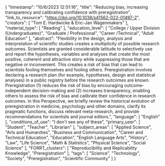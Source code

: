{
    "timestamp": "10/6/2023 12:51:16",
    "title": "Reducing bias, increasing transparency and calibrating confidence with preregistration",
    "link_to_resource": "https://doi.org/10.1038/s41562-022-01497-2",
    "creators": [
        "Tom E. Hardwicke & Eric-Jan Wagenmakers"
    ],
    "material_type": [
        "Reading"
    ],
    "education_level": [
        "College / Upper Division (Undergraduates)",
        "Graduate / Professional",
        "Career /Technical",
        "Adult Education"
    ],
    "abstract": "Flexibility in the design, analysis and interpretation of scientific studies creates a multiplicity of possible research outcomes. Scientists are granted considerable latitude to selectively use and report the hypotheses, variables and analyses that create the most positive, coherent and attractive story while suppressing those that are negative or inconvenient. This creates a risk of bias that can lead to scientists fooling themselves and fooling others. Preregistration involves declaring a research plan (for example, hypotheses, design and statistical analyses) in a public registry before the research outcomes are known. Preregistration (1) reduces the risk of bias by encouraging outcome-independent decision-making and (2) increases transparency, enabling others to assess the risk of bias and calibrate their confidence in research outcomes. In this Perspective, we briefly review the historical evolution of preregistration in medicine, psychology and other domains, clarify its pragmatic functions, discuss relevant meta-research, and provide recommendations for scientists and journal editors.",
    "language": [
        "English"
    ],
    "conditions_of_use": "I don't see any of these",
    "primary_user": [
        "Student",
        "Teacher",
        "Librarian"
    ],
    "subject_areas": [
        "Applied Science",
        "Arts and Humanities",
        "Business and Communication",
        "Career and Technical Education",
        "Education",
        "English Language Arts",
        "History",
        "Law",
        "Life Science",
        "Math & Statistics",
        "Physical Science",
        "Social Science"
    ],
    "FORRT_clusters": [
        "Reproducibility and Replicability Knowledge",
        "Preregistration"
    ],
    "tags": [
        "Science",
        "Technology",
        "Society",
        "Preregistration",
        "Scientific Community"
    ]
}